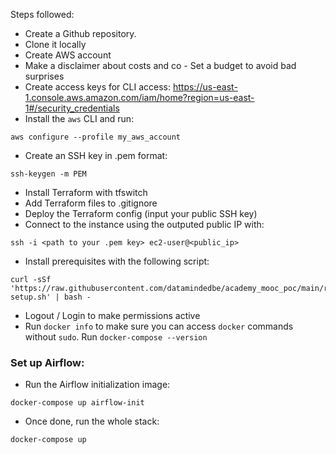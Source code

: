 Steps followed:

* Create a Github repository.
* Clone it locally
* Create AWS account
* Make a disclaimer about costs and co - Set a budget to avoid bad surprises
* Create access keys for CLI access: https://us-east-1.console.aws.amazon.com/iam/home?region=us-east-1#/security_credentials
* Install the `aws` CLI and run:
```
aws configure --profile my_aws_account
```
* Create an SSH key in .pem format:
```
ssh-keygen -m PEM
```

* Install Terraform with tfswitch
* Add Terraform files to .gitignore
* Deploy the Terraform config (input your public SSH key)
* Connect to the instance using the outputed public IP with:
```
ssh -i <path to your .pem key> ec2-user@<public_ip>
```

* Install prerequisites with the following script:
```
curl -sSf 'https://raw.githubusercontent.com/datamindedbe/academy_mooc_poc/main/references/airflow/pre-setup.sh' | bash -
```

* Logout / Login to make permissions active
* Run `docker info` to make sure you can access `docker` commands without `sudo`. Run `docker-compose --version`

### Set up Airflow:

* Run the Airflow initialization image:
```
docker-compose up airflow-init
```

* Once done, run the whole stack:
```
docker-compose up
```